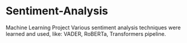 # Sentiment-Analysis
Machine Learning Project
Various sentiment analysis techniques were learned and used, like: VADER, RoBERTa, Transformers pipeline.
